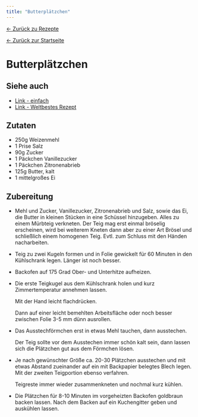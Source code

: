 ```yaml
---
title: "Butterplätzchen"
---
```


[← Zurück zu Rezepte](./)

[← Zurück zur Startseite](../)

# Butterplätzchen

## Siehe auch

*   [Link - einfach](https://www.backenmachtgluecklich.de/rezepte/plaetzchenteig-grundrezept.html)
*   [Link - Weltbestes Rezept](https://www.einfachkochen.de/rezepte/butterplaetzchen-das-weltbeste-rezept)

## Zutaten

*   250g Weizenmehl
*   1 Prise Salz
*   90g Zucker
*   1 Päckchen Vanillezucker
*   1 Päckchen Zitronenabrieb
*   125g Butter, kalt
*   1 mittelgroßes Ei

## Zubereitung

*   Mehl und Zucker, Vanillezucker, Zitronenabrieb und Salz, sowie das Ei, die 
    Butter in kleinen Stücken in eine Schüssel hinzugeben.
    Alles zu einem Mürbteig verkneten. 
    Der Teig mag erst einmal bröselig erscheinen, wird bei weiterem Kneten dann 
    aber zu einer Art Brösel und schließlich einem homogenen Teig. Evtl. 
    zum Schluss mit den Händen nacharbeiten.

*   Teig zu zwei Kugeln formen und in Folie gewickelt für 60 Minuten in den
    Kühlschrank legen. Länger ist noch besser.

*   Backofen auf 175 Grad Ober- und Unterhitze aufheizen.

*   Die erste Teigkugel aus dem Kühlschrank holen und kurz Zimmertemperatur 
    annehmen lassen.
    
    Mit der Hand leicht flachdrücken.
    
    Dann auf einer leicht bemehlten Arbeitsfläche oder noch besser zwischen 
    Folie 3-5 mm dünn ausrollen.

*   Das Ausstechförmchen erst in etwas Mehl tauchen, dann ausstechen. 

    Der Teig sollte vor dem Ausstechen immer schön kalt sein, dann lassen sich 
    die Plätzchen gut aus dem Förmchen lösen.

*   Je nach gewünschter Größe ca. 20-30 Plätzchen ausstechen und mit etwas 
    Abstand zueinander auf ein mit Backpapier belegtes Blech legen. Mit der 
    zweiten Teigportion ebenso verfahren.
    
    Teigreste immer wieder zusammenkneten und nochmal kurz kühlen.

*   Die Plätzchen für 8-10 Minuten im vorgeheizten Backofen goldbraun backen 
    lassen. Nach dem Backen auf ein Kuchengitter geben und auskühlen lassen.